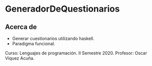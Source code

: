 # GeneradorDeQuestionarios

## Acerca de
* Generar cuestionarios utilizando haskell. 
* Paradigma funcional.

Curso: Lenguajes de programación.
II Semestre 2020.
Profesor: Oscar Víquez Acuña.